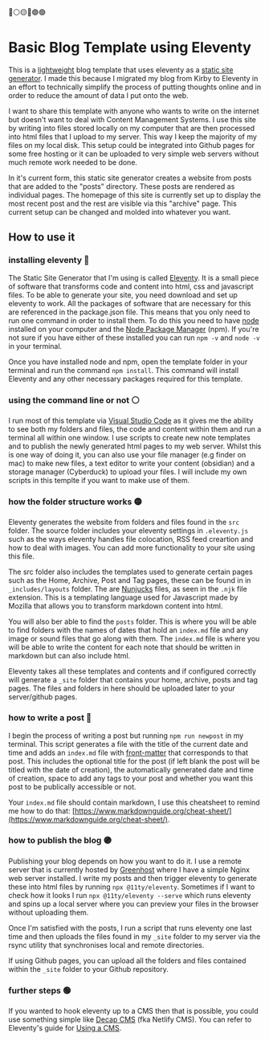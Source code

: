 🔴⚪️🟡🔵🟣🟢

# Basic Blog Template using Eleventy

This is a [lightweight](https://fruitful.school/workshops/ultralight/) blog template that uses eleventy as a [static site generator](https://developer.mozilla.org/en-US/docs/Glossary/SSG). I made this because I migrated my blog from Kirby to Eleventy in an effort to technically simplify the process of putting thoughts online and in order to reduce the amount of data I put onto the web. 

I want to share this template with anyone who wants to write on the internet but doesn't want to deal with Content Management Systems. I use this site by writing into files stored locally on my computer that are then processed into html files that I upload to my server. This way I keep the majority of my files on my local disk. This setup could be integrated into Github pages for some free hosting or it can be uploaded to very simple web servers without much remote work needed to be done.

In it's current form, this static site generator creates a website from posts that are added to the "posts" directory. These posts are rendered as individual pages. The homepage of this site is currently set up to display the most recent post and the rest are visible via this "archive" page. This current setup can be changed and molded into whatever you want. 


## How to use it
### installing eleventy 🔴

The Static Site Generator that I'm using is called [Eleventy](https://www.11ty.dev/). It is a small piece of software that transforms code and content into html, css and javascript files. To be able to generate your site, you need download and set up eleventy to work. All the packages of software that are necessary for this are referenced in the package.json file. This means that you only need to run one command in order to install them. To do this you need to have [node](https://nodejs.org/en) installed on your computer and the [Node Package Manager](https://www.npmjs.com/) (npm). If you're not sure if you have either of these installed you can run `npm -v` and `node -v` in your terminal.

Once you have installed node and npm, open the template folder in your terminal and run the command `npm install`. This command will install Eleventy and any other necessary packages required for this template.

### using the command line or not ⚪️

I run most of this template via [Visual Studio Code](https://code.visualstudio.com/) as it gives me the ability to see both my folders and files, the code and content within them and run a terminal all within one window. I use scripts to create new note templates and to publish the newly generated html pages to my web server. Whilst this is one way of doing it, you can also use your file manager (e.g finder on mac) to make new files, a text editor to write your content (obsidian) and a storage manager (Cyberduck) to upload your files. I will include my own scripts in this templte if you want to make use of them.

### how the folder structure works 🟡

Eleventy generates the website from folders and files found in the `src` folder. The source folder includes your eleventy settings in `.eleventy.js` such as the ways eleventy handles file colocation, RSS feed creartion and how to deal with images. You can add more functionality to your site using this file. 

The src folder also includes the templates used to generate certain pages such as the Home, Archive, Post and Tag pages, these can be found in in `_includes/layouts` folder. The are [Nunjucks](https://mozilla.github.io/nunjucks/) files, as seen in the `.njk` file extension. This is a templating language used for Javascript made by Mozilla that allows you to transform markdown content into html.

You will also ber able to find the `posts` folder. This is where you will be able to find folders with the names of dates that hold an `index.md` file and any image or sound files that go along with them. The `index.md` file is where you will be able to write the content for each note that should be written in markdown but can also include html. 

Eleventy takes all these templates and contents and if configured correctly will generate a `_site` folder that contains your home, archive, posts and tag pages. The files and folders in here should be uploaded later to your server/github pages.

### how to write a post 🔵

I begin the process of writing a post but running `npm run newpost` in my terminal. This script generates a file with the title of the current date and time and adds an `index.md` file with [front-matter](https://www.11ty.dev/docs/data-frontmatter/) that corresponds to that post. This includes the optional title for the post (if left blank the post will be titled with the date of creation), the automatically generated date and time of creation, space to add any tags to your post and whether you want this post to be publically accessible or not.

Your `index.md` file should contain markdown, I use this cheatsheet to remind me how to do that: [https://www.markdownguide.org/cheat-sheet/](https://www.markdownguide.org/cheat-sheet/).

### how to publish the blog 🟣

Publishing your blog depends on how you want to do it. I use a remote server that is currently hosted by [Greenhost](https://greenhost.net/) where I have a simple Nginx web server installed. I write my posts and then trigger eleventy to generate these into html files by running `npx @11ty/eleventy`. Sometimes if I want to check how it looks I run `npx @11ty/eleventy --serve` which runs eleventy and spins up a local server where you can preview your files in the browser without uploading them.

Once I'm satisfied with the posts, I run a script that runs eleventy one last time and then uploads the files found in my `_site` folder to my server via the rsync utility that synchronises local and remote directories.

If using Github pages, you can upload all the folders and files contained within the `_site` folder to your Github repository.

### further steps 🟢

If you wanted to hook eleventy up to a CMS then that is possible, you could use something simple like [Decap CMS](https://decapcms.org/) (fka Netlify CMS). You can refer to Eleventy's guide for [Using a CMS](https://www.11ty.dev/docs/cms/).
